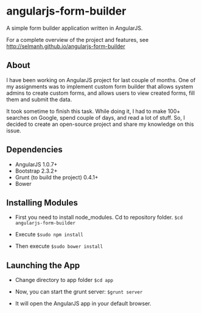 angularjs-form-builder
======================

A simple form builder application written in AngularJS.

For a complete overview of the project and features, see http://selmanh.github.io/angularjs-form-builder

## About

I have been working on AngularJS project for last couple of months. One of my assignments was to implement custom form builder that allows system admins to create custom forms, and allows users to view created forms, fill them and submit the data. 

It took sometime to finish this task. While doing it, I had to make 100+ searches on Google, spend couple of days, and read a lot of stuff. So, I decided to create an open-source project and share my knowledge on this issue.

## Dependencies
* AngularJS 1.0.7+
* Bootstrap 2.3.2+
* Grunt (to build the project) 0.4.1+
* Bower

## Installing Modules

* First you need to install node_modules. Cd to repository folder.  ``` $cd angularjs-form-builder ```

* Execute ``` $sudo npm install ```

* Then execute ``` $sudo bower install ```

## Launching the App

* Change directory to app folder  ``` $cd app ```

* Now, you can start the grunt server: ``` $grunt server ```

* It will open the AngularJS app in your default browser. 